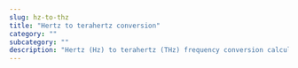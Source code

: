 ```yaml
---
slug: hz-to-thz
title: "Hertz to terahertz conversion"
category: ""
subcategory: ""
description: "Hertz (Hz) to terahertz (THz) frequency conversion calculator and how to convert."
---
```


